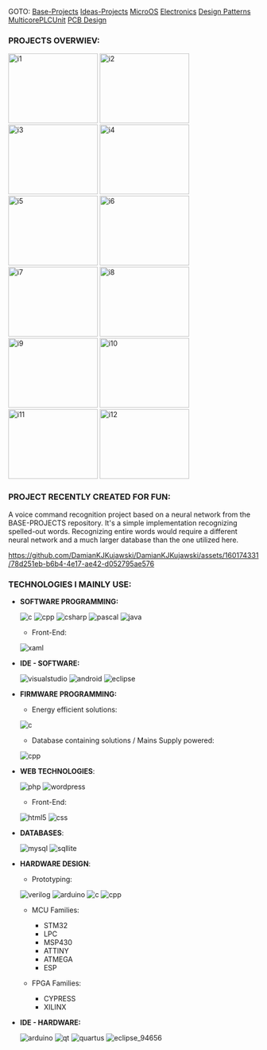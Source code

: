 GOTO: [Base-Projects](https://github.com/DamianKJKujawski/Base-Projects) [Ideas-Projects](https://github.com/DamianKJKujawski/Ideas-Projects) [MicroOS](https://github.com/DamianKJKujawski/MicroOS) [Electronics](https://github.com/DamianKJKujawski/Electronics) [Design Patterns](https://github.com/DamianKJKujawski/DesignPatterns) [MulticorePLCUnit](https://github.com/DamianKJKujawski/MulticorePLCUnit) [PCB Design](https://github.com/DamianKJKujawski/PCB)


### PROJECTS OVERWIEV:

<img src="https://github.com/DamianKJKujawski/Base-Projects/assets/160174331/d0922a4b-0dfc-4e24-85c0-679c9a000489" alt="i1" style="width:180px;height:140px;"> <img src="https://github.com/DamianKJKujawski/Base-Projects/assets/160174331/34271491-5f07-4c16-9963-a1e73bfd446b" alt="i2" style="width:180px;height:140px;"> <img src="https://github.com/DamianKJKujawski/DamianKJKujawski/assets/160174331/5d329964-e015-468b-9684-0b678320d5ec" alt="i3" style="width:180px;height:140px;"> <img src="https://github.com/DamianKJKujawski/PCB/assets/160174331/518f5a54-8ba5-4e70-8c17-e57654997c92" alt="i4" style="width:180px;height:140px;"> <img src="https://github.com/DamianKJKujawski/PCB/assets/160174331/ec14f3ef-ac88-42a4-b10b-05f8bec9cfd2" alt="i5" style="width:180px;height:140px;"> <img src="https://github.com/DamianKJKujawski/TinyOS/assets/160174331/4f0a33c8-c478-4984-ba18-c1bda71e95c3" alt="i6" style="width:180px;height:140px;"> <img src="https://github.com/DamianKJKujawski/DamianKJKujawski/assets/160174331/dfadcb17-2b32-4ba6-881e-ed2e17ea7423" alt="i7" style="width:180px;height:140px;"> <img src="https://github.com/DamianKJKujawski/DamianKJKujawski/assets/160174331/e6d47e19-41f8-4629-80c9-ed68a6487a6a" alt="i8" style="width:180px;height:140px;"> <img src="https://github.com/DamianKJKujawski/DamianKJKujawski/assets/160174331/a793ceea-deac-443f-aa0c-dda869748722" alt="i9" style="width:180px;height:140px;"> <img src="https://github.com/DamianKJKujawski/DamianKJKujawski/assets/160174331/94661f8b-d860-4be2-91c2-2c7099fb7166" alt="i10" style="width:180px;height:140px;"> <img src="https://github.com/DamianKJKujawski/DamianKJKujawski/assets/160174331/b0c89f53-8298-4484-a8b5-cd56b84cb026" alt="i11" style="width:180px;height:140px;"> <img src="https://github.com/DamianKJKujawski/DamianKJKujawski/assets/160174331/c7a50079-8ac7-4475-8f74-ddcd0c5a870c" alt="i12" style="width:180px;height:140px;"> 

### PROJECT RECENTLY CREATED FOR FUN:

A voice command recognition project based on a neural network from the BASE-PROJECTS repository. It's a simple implementation recognizing spelled-out words. Recognizing entire words would require a different neural network and a much larger database than the one utilized here.

https://github.com/DamianKJKujawski/DamianKJKujawski/assets/160174331/78d251eb-b6b4-4e17-ae42-d052795ae576

### TECHNOLOGIES I MAINLY USE:

- __SOFTWARE PROGRAMMING:__

  ![c](https://github.com/DamianKJKujawski/DamianKJKujawski/assets/160174331/07d80066-1029-48d8-970e-058175ee32f3)
  ![cpp](https://github.com/DamianKJKujawski/DamianKJKujawski/assets/160174331/14c80172-1ba2-4ade-b699-136d068fffc2)
  ![csharp](https://github.com/DamianKJKujawski/DamianKJKujawski/assets/160174331/4358133a-8228-4417-9c1a-c4967bd4d18d)
  ![pascal](https://github.com/DamianKJKujawski/DamianKJKujawski/assets/160174331/5631bfae-92e1-4feb-a2d5-1fe2291fb16d)
  ![java](https://github.com/DamianKJKujawski/DamianKJKujawski/assets/160174331/c4a66b9a-6f8f-4446-bf7e-64340a7f5878)

  - Front-End:

  ![xaml](https://github.com/DamianKJKujawski/DamianKJKujawski/assets/160174331/1f2fb4c1-190c-4ead-8eda-c870b22d231f)

- __IDE - SOFTWARE:__

  ![visualstudio](https://github.com/DamianKJKujawski/DamianKJKujawski/assets/160174331/c5539749-55b6-430b-848f-64c7050ca579) 
  ![android](https://github.com/DamianKJKujawski/DamianKJKujawski/assets/160174331/7559223e-6aba-4776-ab0e-d435a3f324b6)
  ![eclipse](https://github.com/DamianKJKujawski/DamianKJKujawski/assets/160174331/187577ea-430c-475b-b568-d0b278f1f7b6)

- __FIRMWARE PROGRAMMING:__

  - Energy efficient solutions:
    
  ![c](https://github.com/DamianKJKujawski/DamianKJKujawski/assets/160174331/07d80066-1029-48d8-970e-058175ee32f3)

  - Database containing solutions / Mains Supply powered:
    
  ![cpp](https://github.com/DamianKJKujawski/DamianKJKujawski/assets/160174331/14c80172-1ba2-4ade-b699-136d068fffc2)

- __WEB TECHNOLOGIES__:
  
  ![php](https://github.com/DamianKJKujawski/DamianKJKujawski/assets/160174331/c8fee59b-f632-4815-8260-bea2dbfe41dc)
  ![wordpress](https://github.com/DamianKJKujawski/DamianKJKujawski/assets/160174331/9ad1b49c-2042-48c6-83c1-19b1375aae44)

    - Front-End:

  ![html5](https://github.com/DamianKJKujawski/DamianKJKujawski/assets/160174331/65d9c097-9ed6-433f-b8e6-2b214ad97b00)
  ![css](https://github.com/DamianKJKujawski/DamianKJKujawski/assets/160174331/d42a4323-d2c3-42f5-a4b7-54936ae6e2a7)

- __DATABASES__:

  ![mysql](https://github.com/DamianKJKujawski/DamianKJKujawski/assets/160174331/0a90ccb9-8e4a-4098-9cae-fb7adf5f0537)
  ![sqllite](https://github.com/DamianKJKujawski/DamianKJKujawski/assets/160174331/d8149d51-20be-4d4e-b29b-e6e79bf0ce15)

- __HARDWARE DESIGN__:

  - Prototyping:

  ![verilog](https://github.com/DamianKJKujawski/DamianKJKujawski/assets/160174331/de536f02-f6d5-4de4-ae30-2d17ac6afc0a)
  ![arduino](https://github.com/DamianKJKujawski/DamianKJKujawski/assets/160174331/80e6fbf2-b446-4311-8be3-b2af72c5f9d7)
  ![c](https://github.com/DamianKJKujawski/DamianKJKujawski/assets/160174331/07d80066-1029-48d8-970e-058175ee32f3)
  ![cpp](https://github.com/DamianKJKujawski/DamianKJKujawski/assets/160174331/14c80172-1ba2-4ade-b699-136d068fffc2)
  
  - MCU Families:
    
     - STM32
     - LPC   
     - MSP430
     - ATTINY
     - ATMEGA
     - ESP
   
  - FPGA Families:
    
     - CYPRESS
     - XILINX

- __IDE - HARDWARE:__

  ![arduino](https://github.com/DamianKJKujawski/DamianKJKujawski/assets/160174331/80e6fbf2-b446-4311-8be3-b2af72c5f9d7)
  ![qt](https://github.com/DamianKJKujawski/DamianKJKujawski/assets/160174331/00e47a5f-bffd-4a04-9251-a6c07488fab9)
  ![quartus](https://github.com/DamianKJKujawski/DamianKJKujawski/assets/160174331/715f94f4-7266-488a-a27a-e61f2f4c5bb6)
  ![eclipse_94656](https://github.com/DamianKJKujawski/DamianKJKujawski/assets/160174331/a4da4b36-704e-4269-8f0e-b3371225a55b)
